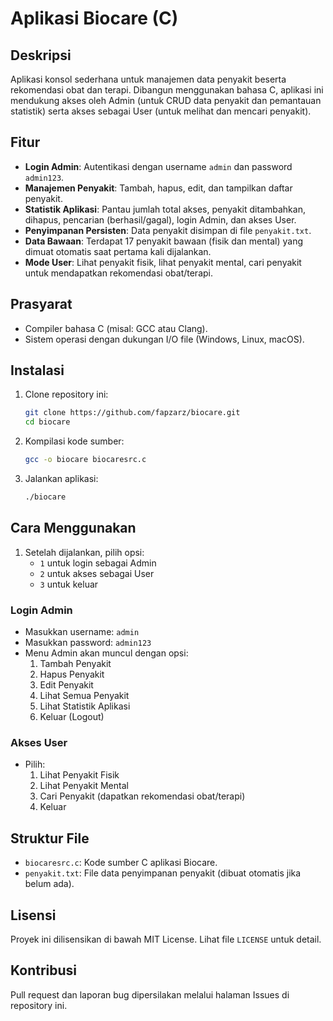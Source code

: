 # Aplikasi Biocare (C)

## Deskripsi
Aplikasi konsol sederhana untuk manajemen data penyakit beserta rekomendasi obat dan terapi. Dibangun menggunakan bahasa C, aplikasi ini mendukung akses oleh Admin (untuk CRUD data penyakit dan pemantauan statistik) serta akses sebagai User (untuk melihat dan mencari penyakit).

## Fitur
- **Login Admin**: Autentikasi dengan username `admin` dan password `admin123`.
- **Manajemen Penyakit**: Tambah, hapus, edit, dan tampilkan daftar penyakit.
- **Statistik Aplikasi**: Pantau jumlah total akses, penyakit ditambahkan, dihapus, pencarian (berhasil/gagal), login Admin, dan akses User.
- **Penyimpanan Persisten**: Data penyakit disimpan di file `penyakit.txt`.
- **Data Bawaan**: Terdapat 17 penyakit bawaan (fisik dan mental) yang dimuat otomatis saat pertama kali dijalankan.
- **Mode User**: Lihat penyakit fisik, lihat penyakit mental, cari penyakit untuk mendapatkan rekomendasi obat/terapi.

## Prasyarat
- Compiler bahasa C (misal: GCC atau Clang).
- Sistem operasi dengan dukungan I/O file (Windows, Linux, macOS).

## Instalasi
1. Clone repository ini:
   ```bash
   git clone https://github.com/fapzarz/biocare.git
   cd biocare
   ```
2. Kompilasi kode sumber:
   ```bash
   gcc -o biocare biocaresrc.c
   ```
3. Jalankan aplikasi:
   ```bash
   ./biocare
   ```

## Cara Menggunakan
1. Setelah dijalankan, pilih opsi:
   - `1` untuk login sebagai Admin
   - `2` untuk akses sebagai User
   - `3` untuk keluar

### Login Admin
- Masukkan username: `admin`
- Masukkan password: `admin123`
- Menu Admin akan muncul dengan opsi:
  1. Tambah Penyakit
  2. Hapus Penyakit
  3. Edit Penyakit
  4. Lihat Semua Penyakit
  5. Lihat Statistik Aplikasi
  6. Keluar (Logout)

### Akses User
- Pilih:
  1. Lihat Penyakit Fisik
  2. Lihat Penyakit Mental
  3. Cari Penyakit (dapatkan rekomendasi obat/terapi)
  4. Keluar

## Struktur File
- `biocaresrc.c`: Kode sumber C aplikasi Biocare.
- `penyakit.txt`: File data penyimpanan penyakit (dibuat otomatis jika belum ada).

## Lisensi
Proyek ini dilisensikan di bawah MIT License. Lihat file `LICENSE` untuk detail.

## Kontribusi
Pull request dan laporan bug dipersilakan melalui halaman Issues di repository ini.

